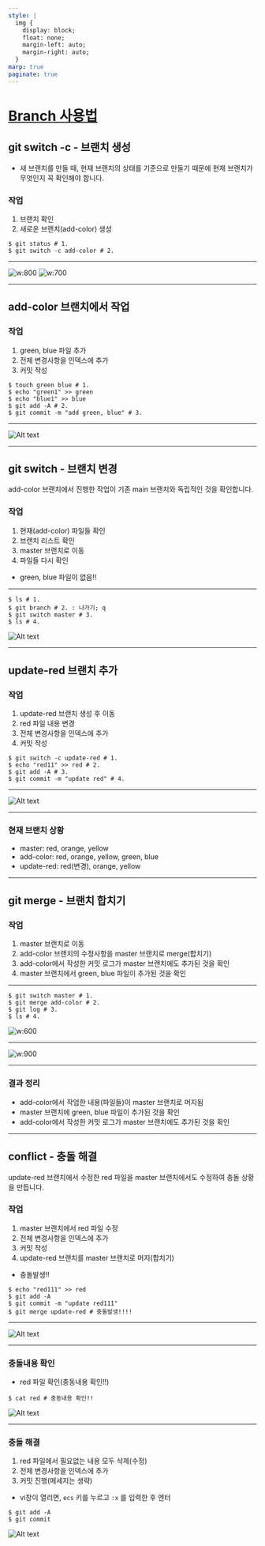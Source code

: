 ```yaml
---
style: |
  img {
    display: block;
    float: none;
    margin-left: auto;
    margin-right: auto;
  }
marp: true
paginate: true
---
```

# [Branch 사용법](https://subicura.com/git/guide/branch.html#git-switch-c-%E1%84%87%E1%85%B3%E1%84%85%E1%85%A2%E1%86%AB%E1%84%8E%E1%85%B5-%E1%84%89%E1%85%A2%E1%86%BC%E1%84%89%E1%85%A5%E1%86%BC)

## git switch -c - 브랜치 생성
- 새 브랜치를 만들 때, 현재 브랜치의 상태를 기준으로 만들기 때문에 현재 브랜치가 무엇인지 꼭 확인해야 합니다.

### 작업 
1. 브랜치 확인 
2. 새로운 브랜치(add-color) 생성 

```shell
$ git status # 1.
$ git switch -c add-color # 2.
```
---
![w:800](./img/branch/image.png)
![w:700](./img/branch/image-1.png)

---
## add-color 브랜치에서 작업
### 작업 
1. green, blue 파일 추가
2. 전체 변경사항을 인덱스에 추가
3. 커밋 작성

```shell
$ touch green blue # 1.
$ echo "green1" >> green
$ echo "blue1" >> blue 
$ git add -A # 2.
$ git commit -m "add green, blue" # 3.
```

---
![Alt text](./img/branch/image-2.png)

---
## git switch - 브랜치 변경
add-color 브랜치에서 진행한 작업이 기존 main 브랜치와 독립적인 것을 확인합니다.
### 작업 
1. 현재(add-color) 파일들 확인
2. 브랜치 리스트 확인 
3. master 브랜치로 이동 
4. 파일들 다시 확인 
  - green, blue 파일이 없음!!

---
```shell
$ ls # 1.
$ git branch # 2. : 나가기; q 
$ git switch master # 3.
$ ls # 4.
```
![Alt text](./img/branch/image-3.png)

---
## update-red 브랜치 추가
### 작업 
1. update-red 브랜치 생성 후 이동 
2. red 파일 내용 변경 
3. 전체 변경사항을 인덱스에 추가 
4. 커밋 작성 

```shell
$ git switch -c update-red # 1.
$ echo "red11" >> red # 2.
$ git add -A # 3.
$ git commit -m "update red" # 4.
```
---
![Alt text](./img/branch/image-4.png)

---
### 현재 브랜치 상황 
- master: red, orange, yellow
- add-color: red, orange, yellow, green, blue
- update-red: red(변경), orange, yellow

---
## git merge - 브랜치 합치기 
### 작업 
1. master 브랜치로 이동 
2. add-color 브랜치의 수정사항을 master 브랜치로 merge(합치기)
3. add-color에서 작성한 커밋 로그가 master 브랜치에도 추가된 것을 확인 
4. master 브랜치에서 green, blue 파일이 추가된 것을 확인 

---
```shell
$ git switch master # 1.
$ git merge add-color # 2.
$ git log # 3.
$ ls # 4.
```

![w:600](./img/branch/image-6.png)

---
![w:900](./img/branch/image-5.png)

---
### 결과 정리 
- add-color에서 작업한 내용(파일들)이 master 브랜치로 머지됨
- master 브랜치에 green, blue 파일이 추가된 것을 확인 
- add-color에서 작성한 커밋 로그가 master 브랜치에도 추가된 것을 확인 

---
## conflict - 충돌 해결 
update-red 브랜치에서 수정한 red 파일을 master 브랜치에서도 수정하여 충돌 상황을 만듭니다.
### 작업 
1. master 브랜치에서 red 파일 수정 
2. 전체 변경사항을 인덱스에 추가 
3. 커밋 작성 
4. update-red 브랜치를 master 브랜치로 머지(합치기)
  - 충돌발생!!

```shell
$ echo "red111" >> red
$ git add -A
$ git commit -m "update red111"
$ git merge update-red # 충돌발생!!!!
```
---
![Alt text](./img/branch/image-7.png)

---
### 충돌내용 확인
- red 파일 확인(충동내용 확인!!)
```shell
$ cat red # 충동내용 확인!!
```
![Alt text](./img/branch/image-8.png)

---
### 충돌 해결 
1. red 파일에서 필요없는 내용 모두 삭제(수정)
2. 전체 변경사항을 인덱스에 추가 
3. 커밋 진행(메세지는 생략)
  - vi창이 열리면, `ecs` 키를 누르고 `:x` 를 입력한 후 엔터

```shell
$ git add -A
$ git commit
```
![Alt text](./img/branch/image-9.png)

